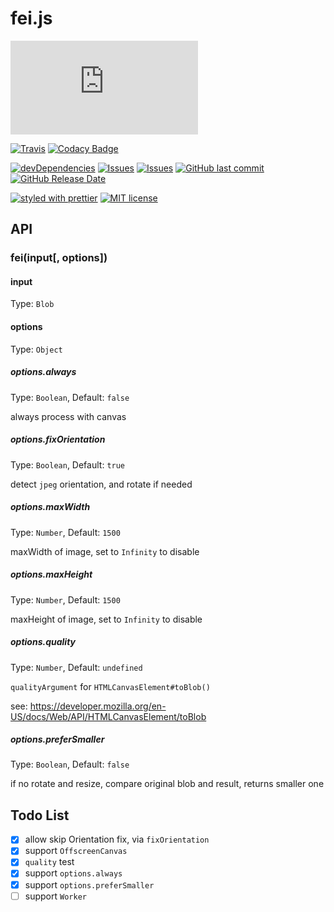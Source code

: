 # fei.js

[![gzip size](http://img.badgesize.io/https://unpkg.com/fei.js/lib/index.min.mjs?compression=gzip&style=flat-square)](http://img.badgesize.io/https://unpkg.com/fei.js/lib/index.min.mjs)

[![Travis](https://img.shields.io/travis/fisker/fei.js.svg?style=flat-square)](https://travis-ci.org/fisker/fei.js)
[![Codacy Badge](https://api.codacy.com/project/badge/Grade/f1c92423809b450e871e4812581f8fe6)](https://app.codacy.com/app/fisker/fei.js?utm_source=github.com&utm_medium=referral&utm_content=fisker/fei.js&utm_campaign=Badge_Grade_Settings)

[![devDependencies](https://img.shields.io/david/dev/fisker/fei.js.svg?style=flat-square)](https://david-dm.org/fisker/fei.js)
[![Issues](http://img.shields.io/github/issues/fisker/fei.js.svg?style=flat-square)](https://github.com/fisker/fei.js/issues)
[![Issues](https://img.shields.io/github/issues-pr/fisker/fei.js.svg?style=flat-square)](https://github.com/fisker/fei.js/pulls)
[![GitHub last commit](https://img.shields.io/github/last-commit/fisker/fei.js.svg?style=flat-square)](https://github.com/fisker/fei.js/commits)
[![GitHub Release Date](https://img.shields.io/github/release-date/fisker/fei.js.svg?style=flat-square)](https://github.com/fisker/fei.js/releases)

[![styled with prettier](https://img.shields.io/badge/styled_with-prettier-ff69b4.svg?style=flat-square)](https://github.com/prettier/prettier)
[![MIT license](https://img.shields.io/github/license/fisker/fei.js.svg?style=flat-square)](http://opensource.org/licenses/MIT)

## API

### fei(input[, options])

#### input

Type: `Blob`

#### options

Type: `Object`

##### options.always

Type: `Boolean`, Default: `false`

always process with canvas

##### options.fixOrientation

Type: `Boolean`, Default: `true`

detect `jpeg` orientation, and rotate if needed

##### options.maxWidth

Type: `Number`, Default: `1500`

maxWidth of image, set to `Infinity` to disable

##### options.maxHeight

Type: `Number`, Default: `1500`

maxHeight of image, set to `Infinity` to disable

##### options.quality

Type: `Number`, Default: `undefined`

`qualityArgument` for `HTMLCanvasElement#toBlob()`

see: <https://developer.mozilla.org/en-US/docs/Web/API/HTMLCanvasElement/toBlob>

##### options.preferSmaller

Type: `Boolean`, Default: `false`

if no rotate and resize, compare original blob and result, returns smaller one

## Todo List

- [x] allow skip Orientation fix, via `fixOrientation`
- [x] support `OffscreenCanvas`
- [x] `quality` test
- [x] support `options.always`
- [x] support `options.preferSmaller`
- [ ] support `Worker`
